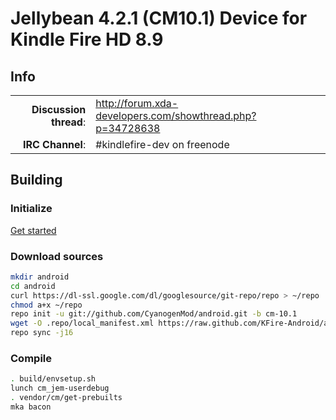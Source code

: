 # Jellybean 4.2.1 (CM10.1) Device for Kindle Fire HD 8.9

## Info

|||
|-----------------------------------:|:--------------------------|
|**Discussion thread**: | http://forum.xda-developers.com/showthread.php?p=34728638
|**IRC Channel**:   	| #kindlefire-dev on freenode


## Building 

### Initialize
[Get started](https://github.com/KFire-Android/android_local_manifest/wiki)

### Download sources

```bash
mkdir android
cd android
curl https://dl-ssl.google.com/dl/googlesource/git-repo/repo > ~/repo
chmod a+x ~/repo
repo init -u git://github.com/CyanogenMod/android.git -b cm-10.1
wget -O .repo/local_manifest.xml https://raw.github.com/KFire-Android/android_local_manifest/cm-10.1/local_manifest.xml 
repo sync -j16
```

### Compile

```bash
. build/envsetup.sh
lunch cm_jem-userdebug
. vendor/cm/get-prebuilts
mka bacon
```